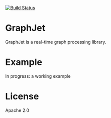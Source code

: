 [![Build Status](https://travis-ci.com/twitter/GraphJet.svg?token=CCxmTv4ejMPiyx81sXqe&branch=master)](https://travis-ci.com/twitter/GraphJet)

# GraphJet
GraphJet is a real-time graph processing library.

# Example
In progress: a working example

# License
Apache 2.0
